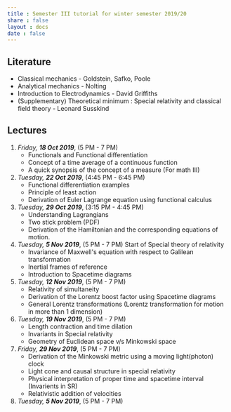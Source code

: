 ```yaml
---
title : Semester III tutorial for winter semester 2019/20
share : false
layout : docs
date : false
---
```




## Literature

- Classical mechanics - Goldstein, Safko, Poole
- Analytical mechanics - Nolting
- Introduction to Electrodynamics - David Griffiths
- (Supplementary) Theoretical minimum : Special relativity and classical field theory - Leonard Susskind

## Lectures

1. *Friday, **18 Oct 2019***, (5 PM - 7 PM)
   - Functionals and Functional differentiation
   - Concept of a time average of a continuous function
   - A quick synopsis of the concept of a measure (For math III)
1. *Tuesday, **22 Oct 2019***, (4:45 PM - 6:45 PM)
   - Functional differentiation examples
   - Principle of least action
   - Derivation of Euler Lagrange equation using functional calculus
1. *Tuesday, **29 Oct 2019***, (3:15 PM - 4:45 PM)
   - Understanding Lagrangians
   - Two stick problem (PDF)
   - Derivation of the Hamiltonian and the corresponding equations of motion.
1. *Tuesday, **5 Nov 2019***, (5 PM - 7 PM)
   Start of Special theory of relativity
   - Invariance of Maxwell's equation with respect to Galilean transformation
   - Inertial frames of reference
   - Introduction to Spacetime diagrams
1. *Tuesday, **12 Nov 2019***, (5 PM - 7 PM)
   - Relativity of simultaneity
   - Derivation of the Lorentz boost factor using Spacetime diagrams
   - General Lorentz transformations (Lorentz transformation for motion in more than 1 dimension)
1. *Tuesday, **19 Nov 2019***, (5 PM - 7 PM)
   - Length contraction and time dilation
   - Invariants in Special relativity
   - Geometry of Euclidean space v/s Minkowski space
1. *Friday, **29 Nov 2019***, (5 PM - 7 PM)
   - Derivation of the Minkowski metric using a moving light(photon) clock
   - Light cone and causal structure in special relativity
   - Physical interpretation of proper time and spacetime interval (Invarients in SR)
   - Relativistic addition of velocities
1. *Tuesday, **5 Nov 2019***, (5 PM - 7 PM)
